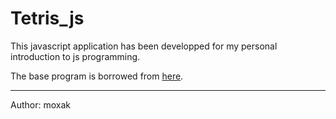 # Tetris_js

This javascript application has been developped for my personal introduction to js programming.

The base program is borrowed from [here](https://editor.p5js.org/AosagiHeron/sketches/whiCbrWPJ).


---
Author: moxak